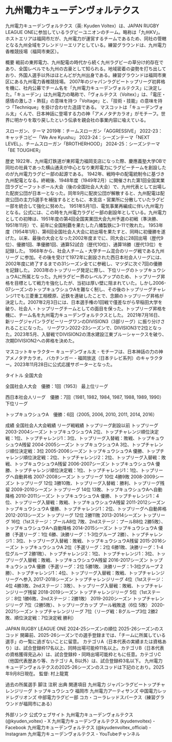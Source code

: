 # 九州電力キューデンヴォルテクス

九州電力キューデンヴォルテクス（英: Kyuden Voltex）は、JAPAN RUGBY LEAGUE ONEに参加しているラグビーユニオンのチーム。略称は「九州KV」。ホストエリアは福岡市だが、九州電力が運営するチームであるため、同社の管轄となる九州全域をフレンドリーエリアとしている。練習グラウンドは、九州電力香椎競技場（福岡市東区）。

概要
戦前の東邦電力、九州配電の時代から続く九州ラグビーの草分け的存在であり、全国レベルでも九州の古豪として知られる。地域密着の姿勢を打ち出しており、外国人選手以外はほとんどが九州出身である。練習グラウンドは福岡市東区にある九州電力香椎競技場。
2007年のジャパンラグビートップリーグ初昇格を機に、社内公募でチーム名を「九州電力キューデンヴォルテクス」に決定した。「キューデン」は九州電力の略称で、「ヴォルテクス（Voltex）」は、「電圧・感情の激しさ・熱狂」の意味を持つ「Voltage」と、「技術・技能」の意味を持つ「Technique」を掛け合わせた造語である。
マスコットは「キューデンヴォル太」くんで、日本神話に登場する力の神「アメノタヂカラオ」がモチーフ。世界に明かりを取り戻したという伝承を親会社の事業内容に喩えている。

スローガン、テーマ
2019年：チームスローガン「AGGRESSIVE」
2022-23：キャッチコピー「We Are Kyushu」
2023-24：シーズンテーマ「NEXT LEVEL」、チームスローガン「BROTHERHOOD」
2024-25：シーズンテーマ「BE TOUGHER」

歴史
1922年、九州電灯鉄道が東邦電力福岡支店になった際、慶應義塾大学OBで同社の社員であった横山通夫が中心となり東邦電力にラグビーチームを創設したのが九州電力ラグビー部の起源である。
1942年、戦時中の配電統制令に基づき九州配電となる。終戦後、1948年度（1949年2月）に開催された第1回全国実業団ラグビーフットボール大会（後の全国社会人大会）で、九州代表として出場した配炭公団が日本一となった。同年9月に配炭公団が解散すると、九州配電は配炭公団の主力5選手を補強するとともに、本支店・営業所に分散していたラグビー部を統合して強化に努めた。
1951年5月1日、電気事業再編成に伴い九州電力となる。公式には、この時を九州電力ラグビー部の創設年としている。九州電力としての初陣は、1951年度の第4回全国実業団大会九州予選の初戦（準決勝、1951年11月）で、前年に全国制覇を果たした八幡製鉄に3-11で敗れた。
1953年度（1954年1月）、第6回全国社会人大会に初出場を果たすと、同時に初優勝を遂げた。以来、最後の大会となった2002年度までに、同大会に28回出場（歴代9位）、優勝1回、準優勝1回、通算52試合（歴代10位）、通算18勝（歴代13位）を記録した。
1968年から、社会人チーム・大学チーム混合のリーグ戦である九州リーグ に参加。その後を受けて1972年に創設された西日本社会人リーグには、2002年度に終了するまでの31シーズン全てに参戦し、マツダに次ぐ7回の優勝を記録した。
2003年のトップリーグ発足に際し、下位リーグのトップキュウシュウAに所属となった。九州ラグビー界のレベルアップのため、トップリーグ昇格を目標として戦力を強化したが、当初は厚い壁に阻まれていた。しかし2006-07シーズンのトップキュウシュウAを難なく制し、その後のトップリーグチャレンジ1でも三菱重工相模原、近鉄を連破したことで、念願のトップリーグ昇格が決定した。2007年2月3日には、日本選手権の1回戦で僅差ながら早稲田大学を破り、社会人・トップリーグチームとしての面目を保った。トップリーグ昇格を機に、チーム名を九州電力キューデンヴォルテクスとした。
2021年7月16日、新リーグジャパンラグビーリーグワンのDIVISION3（3部リーグ）に振り分けされることになった。
リーグワン2022-23シーズンで、DIVISION3で2位となった。2023年5月、入替戦でDIVISION2の清水建設江東ブルーシャークスを破り、次期DIVISION2への昇格を決めた。

マスコットキャラクター
キューデンヴォル太 - モチーフは、日本神話の力の神アメノタヂカラオ。
バカチンガー - 福岡放送（日本テレビ系列）のキャラクター。2023年11月28日に公式応援サポーターとなった。

タイトル
全国大会

全国社会人大会　優勝：1回（1953）
最上位リーグ

西日本社会人リーグ　優勝：7回（1981, 1982, 1984, 1987, 1988, 1989, 1990）
下位リーグ

トップキュウシュウA　優勝：6回（2005, 2006, 2010, 2011, 2014, 2016）

成績
全国社会人大会戦績
リーグ戦戦績
トップリーグ創設以前
トップリーグ
2003-2004シーズン トップキュウシュウA 2位、トップチャレンジ順位決定戦：1位、トップチャレンジ1：3位、トップリーグ入替戦：敗戦、トップキュウシュウA残留
2004-2005シーズン トップキュウシュウA 3位、トップチャレンジ順位決定戦：3位
2005-2006シーズン トップキュウシュウA 優勝、トップチャレンジ順位決定戦：2位、トップチャレンジ2：2位、トップリーグ入替戦：敗戦、トップキュウシュウA残留
2006-2007シーズン トップキュウシュウA 優勝、トップチャレンジ順位決定戦：1位、トップチャレンジ1：1位、トップリーグへ自動昇格
2007-2008シーズン トップリーグ 10位 4勝9敗
2008-2009シーズン トップリーグ 12位 3勝10敗、トップリーグ入替戦：勝利、トップリーグ残留
2009-2010シーズン トップリーグ 14位 13敗、トップキュウシュウAへ自動降格
2010-2011シーズン トップキュウシュウA 優勝、トップチャレンジ1：4位、トップリーグ入替戦：敗戦、トップキュウシュウA残留
2011-2012シーズン トップキュウシュウA 優勝、トップチャレンジ1：2位、トップリーグへ自動昇格
2012-2013シーズン トップリーグ 12位 2勝11敗
2013-2014シーズン トップリーグ 16位（1stステージ：プールA8位 7敗、2ndステージ：プールB8位 2勝5敗）、トップキュウシュウAへ自動降格
2014-2015シーズン トップキュウシュウA 優勝（予選リーグ：1位 6勝、決勝リーグ：1-3位グループ 2勝）、トップチャレンジ1：3位、トップリーグ入替戦：敗戦、トップキュウシュウA残留
2015-2016シーズン トップキュウシュウA 2位（予選リーグ：2位 6勝1敗、決勝リーグ：1-4位グループ 2勝1敗）、トップチャレンジ2：1位、トップチャレンジ1：3位、トップリーグ入替戦：敗戦、トップキュウシュウA残留
2016-2017シーズン トップキュウシュウA 優勝（予選リーグ：2位 5勝1敗、決勝リーグ：1-3位グループ 2勝）、トップチャレンジ1：4位、トップリーグ入替戦：敗戦、トップチャレンジリーグへ参入
2017-2018シーズン トップチャレンジリーグ 4位（1stステージ：4位 4勝3敗、2ndステージ：3敗）、トップリーグ入替戦：敗戦、トップチャレンジリーグ残留
2018-2019シーズン トップチャレンジリーグ 5位（1stステージ：8位 1勝6敗、2ndステージ：2勝1敗）
2019-2020シーズン トップチャレンジリーグ 7位（2勝5敗）、トップリーグカップ プール戦敗退（6位 5敗）
2020-2021シーズン トップチャレンジリーグ 7位（リーグ戦：Bグループ3位 2勝2敗、順位決定戦：7位決定戦 勝利）

JAPAN RUGBY LEAGUE ONE
2024-25シーズンの順位
2025-26シーズンのスコッド
開幕前、2025-26シーズンでの選手登録までは、「チームに所属している選手」の一覧に過ぎないことに留意。
カテゴリA（日本代表の実績または資格あり）は、試合登録枠17名以上、同時出場可能枠11名以上。カテゴリB（日本代表の資格獲得見込み）は、試合登録枠・同時出場可能枠ともに任意。カテゴリC（他国代表歴あり等、カテゴリ A, B以外）は、試合登録枠3名以下。
九州電力キューデンヴォルテクスの2025-26シーズンのスコッドは下記のとおり。2025年9月8日現在。
監督: 村上龍寛

過去の所属選手
脚注
注釈
出典
関連項目
九州電力
ジャパンラグビートップチャレンジリーグ
トップキュウシュウ
福岡市
九州電力アーティサンズ
中国電力レッドレグリオンズ
中部電力ラグビー部
コカ・コーラレッドスパークス（練習グラウンドが福岡市にある）

外部リンク
公式ウェブサイト
九州電力キューデンヴォルテクス (@kyuden_voltex) - X
九州電力キューデンヴォルテクス (kyudenvoltex) - Facebook
九州電力キューデンヴォルテクス (@kyudenvoltex_official) - Instagram
九州電力キューデンヴォルテクス - YouTubeチャンネル